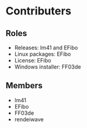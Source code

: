 # Contributers

## Roles

- Releases: lm41 and EFibo
- Linux packages: EFibo 
- License: EFibo
- Windows installer: FF03de

## Members

- lm41
- EFibo
- FF03de
- rendeiwave
